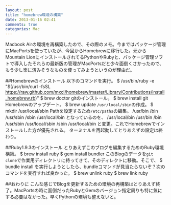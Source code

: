 ```yaml
---
layout: post
title: "homebrew環境の構築"
date: 2013-01-16 02:41
comments: true
categories: Mac
---
```

Macbook Airの環境を再構築したので、その際のメモ。今まではパッケージ管理にMacPortsを使っていたが、今回からHomebrewに移行した。元からMountain LionにインストールされてるPythonやRubyと、パッケージ管理ソフトで導入したそれらの最新版の管理がMacPortsだと少々面倒くさかったので、もう少し楽に済みそうなものを使ってみようというのが理由だ。

<!-- more -->

##Homebrewのインストール
以下のコマンドを実行。
    $ /usr/bin/ruby -e "$(/usr/bin/curl -fsSL https://raw.github.com/mxcl/homebrew/master/Library/Contributions/install_homebrew.rb)"
    $ brew doctor
gitのインストール。
    $ brew install git
Homebrewのアップデート。
    $ brew update
`/usr/local/sbin`の作成。
    $ mkdir /usr/local/sbin
Pathを設定するため`/etc/paths`の編集。
    /usr/bin
    /bin
    /usr/sbin
    /sbin
    /usr/local/bin
となっているのを、
    /usr/local/bin
    /usr/bin
    /bin
    /usr/sbin
    /usr/local/sbin
    /sbin
    /usr/local/bin
と変更。これでHomebrewでインストールした方が優先される。
ターミナルを再起動してとりあえずの設定は終わり。

##Ruby1.9.3のインストール
とりあえずこのブログを編集するためのRuby環境構築。
    $ brew install ruby
    $ gem install bundler
このBlogのデータを`git clone`で作業用ディレクトリに持ってきて、そのディレクトに移動。そこで、
    $ bundle install
を実行しようとしたら、bundleコマンドが見当たらないぞ？次のコマンドを実行すれば良かった。
    $ brew unlink ruby
    $ brew link ruby

##おわりに
こんな感じでBlogを更新するための環境の再構築はとりあえず終了。MacPortsの時に面倒だったRubyとGemのバージョン指定周りも特に気にする必要はなかった。早くPythonの環境も整えないと。
